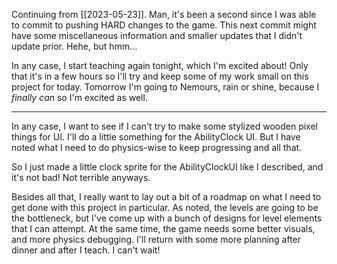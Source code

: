 Continuing from [[2023-05-23]]. Man, it's been a second since I was able to commit to pushing HARD changes to the game. This next commit might have some miscellaneous information and smaller updates that I didn't update prior. Hehe, but hmm...

In any case, I start teaching again tonight, which I'm excited about! Only that it's in a few hours so I'll try and keep some of my work small on this project for today. Tomorrow I'm going to Nemours, rain or shine, because I *finally can* so I'm excited as well.

---

In any case, I want to see if I can't try to make some stylized wooden pixel things for UI. I'll do a little something for the AbilityClock UI. But I have noted what I need to do physics-wise to keep progressing and all that.

So I just made a little clock sprite for the AbilityClockUI like I described, and it's not bad! Not terrible anyways.

Besides all that, I really want to lay out a bit of a roadmap on what I need to get done with this project in particular. As noted, the levels are going to be the bottleneck, but I've come up with a bunch of designs for level elements that I can attempt. At the same time, the game needs some better visuals, and more physics debugging. I'll return with some more planning after dinner and after I teach. I can't wait!